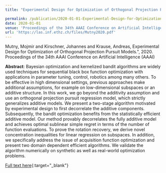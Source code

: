 ```yaml
---
title: "Experimental Design for Optimization of Orthogonal Projection Pursuit Models"

permalink: /publication/2020-01-01-Experimental-Design-for-Optimization-of-Orthogonal-Projection-Pursuit-Models
date: 2020-01-01
venue: 'Proceedings of the 34th AAAI Conference on Artificial Intelligence (AAAI)'
url: 'https://las.inf.ethz.ch/files/Mutny2020.pdf'
---
```


Mutny, Mojmir and Kirschner, Johannes and Krause, Andreas, Experimental Design for Optimization of Orthogonal Projection Pursuit Models.", 2020. Proceedings of the 34th AAAI Conference on Artificial Intelligence (AAAI)

**Abstract**: Bayesian optimization and kernelized bandit algorithms are widely used techniques for sequential black box function optimization with applications in parameter tuning, control, robotics among many others. To be effective in high dimensional settings, previous approaches make additional assumptions, for example on low-dimensional subspaces or an additive structure. In this work, we go beyond the additivity assumption and use an orthogonal projection pursuit regression model, which strictly generalizes additive models. We present a two-stage algorithm motivated by experimental design to first decorrelate the additive components. Subsequently, the bandit optimization benefits from the statistically efficient additive model. Our method provably decorrelates the fully additive model and achieves optimal sublinear simple regret in terms of the number of function evaluations. To prove the rotation recovery, we derive novel concentration inequalities for linear regression on subspaces. In addition, we specifically address the issue of acquisition function optimization and present two domain dependent efficient algorithms. We validate the algorithm numerically on synthetic as well as real-world optimization problems.

[Full text here](https://las.inf.ethz.ch/files/Mutny2020.pdf){:target="_blank"}
<!--more-->
